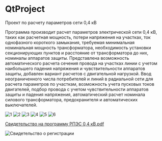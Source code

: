 # QtProject
Проект по расчету параметров сети 0,4 кВ

Программа производит расчет параметров электрической сети 0,4 кВ, таких как расчетная мощность, потери напряжения на участках, ток однофазного короткого замыкания, требуемая минимальная номинальная мощность трансформатора, необходимость установки секционирующих пунктов и расстояние от трансформатора до них, номиналы аппаратов защиты. Представлена возможность автоматического расчета сечения провода на участках линии с учетом наибольшего падения напряжения и чувствительности аппаратов защиты, добавлен вариант расчетов с двигательной нагрузкой. Ввод неограниченного числа потребителей и линий в радиальной сети для расчета параметров по участкам, возможность учета пусковых токов двигателей, подбор провода с учетом чувствительности аппаратов защиты и падения напряжения, автоматический расчет номинала силового трансформатора, предохранителя и автоматических выключателей.

![1](https://user-images.githubusercontent.com/94804834/236209164-67c8f338-ab23-448e-a952-a8cee90f1eb3.png)
![2](https://user-images.githubusercontent.com/94804834/236209198-b05ab129-1866-445e-8531-8df039b9a4c1.png)
![3](https://user-images.githubusercontent.com/94804834/236209226-b472b443-a4b7-44a7-978c-0d7e10e7e6f3.png)
![4](https://user-images.githubusercontent.com/94804834/236209246-66642c43-97ce-4db5-a61a-cdd4c80b43ad.png)
![5](https://user-images.githubusercontent.com/94804834/236209272-8dbc5baf-8d5d-431f-be37-5b5e64b4f432.png)
![6](https://user-images.githubusercontent.com/94804834/236209309-1a3ca24e-867d-4e16-9a47-09a881898248.png)

[Свидетельство на программу РПЭС 0,4 кВ.pdf](https://github.com/Viktorphp84/QtProject/files/11397734/0.4.pdf)

![Свидетельство о регистрации](https://user-images.githubusercontent.com/94804834/236214772-8b1657a0-722f-424c-9c85-e6391a59b719.jpg)


